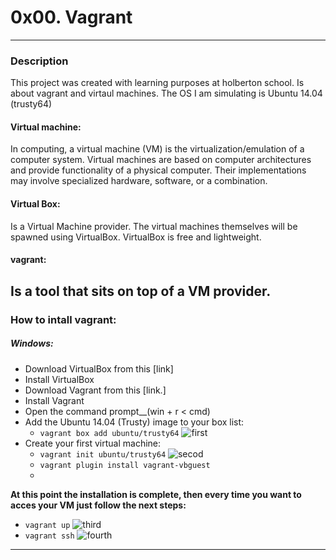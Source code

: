 # 0x00. Vagrant
---
### Description
This project was created with learning purposes at holberton school. Is about vagrant and virtaul machines.
The OS I am simulating is Ubuntu 14.04 (trusty64)
#### Virtual machine:
In computing, a virtual machine (VM) is the virtualization/emulation of a computer system. Virtual machines are based on computer architectures and provide functionality of a physical computer. Their implementations may involve specialized hardware, software, or a combination.

#### Virtual Box:
Is a Virtual Machine provider. The virtual machines themselves will be spawned using VirtualBox. VirtualBox is free and lightweight.

#### vagrant:
Is a tool that sits on top of a VM provider.
---
### How to intall vagrant:
##### Windows:
- Download VirtualBox from this [link]
- Install VirtualBox
- Download Vagrant from this [link.]
- Install Vagrant
- Open the command prompt__(win + r < cmd)
- Add the Ubuntu 14.04 (Trusty) image to your box list:
    - ```vagrant box add ubuntu/trusty64```
     ![first](https://holbertonintranet.s3.amazonaws.com/uploads/medias/2020/9/07ab45cca73c3d47172fd5dab216fd24c445abd7.jpg?X-Amz-Algorithm=AWS4-HMAC-SHA256&X-Amz-Credential=AKIARDDGGGOUWMNL5ANN%2F20210202%2Fus-east-1%2Fs3%2Faws4_request&X-Amz-Date=20210202T134540Z&X-Amz-Expires=86400&X-Amz-SignedHeaders=host&X-Amz-Signature=be159b0883cad9cc4572dbb9216ef8397c4ce8d31d06a3d67e77e235d17d88f1)
- Create your first virtual machine:
    - ```vagrant init ubuntu/trusty64```
    ![secod](https://holbertonintranet.s3.amazonaws.com/uploads/medias/2020/9/360129725d2153f59987581a8d28ad3cf48478e3.jpg?X-Amz-Algorithm=AWS4-HMAC-SHA256&X-Amz-Credential=AKIARDDGGGOUWMNL5ANN%2F20210202%2Fus-east-1%2Fs3%2Faws4_request&X-Amz-Date=20210202T134540Z&X-Amz-Expires=86400&X-Amz-SignedHeaders=host&X-Amz-Signature=735135b14541f5d5606b994bca53daf0d8e21078732576e63dd2bfe1d0088117)
    - ```vagrant plugin install vagrant-vbguest```
    - 
__At this point the installation is complete, then every time you want to acces your VM just follow the next steps:__

- ```vagrant up```
    ![third](https://holbertonintranet.s3.amazonaws.com/uploads/medias/2020/9/d30afba034f625105ed4a805ac7fcede0640f2d2.jpg?X-Amz-Algorithm=AWS4-HMAC-SHA256&X-Amz-Credential=AKIARDDGGGOUWMNL5ANN%2F20210202%2Fus-east-1%2Fs3%2Faws4_request&X-Amz-Date=20210202T134540Z&X-Amz-Expires=86400&X-Amz-SignedHeaders=host&X-Amz-Signature=1732fadec9e98b6ef398aada34bd2f96c253fa5aaa377ebec552145bcfe49a86)
- ```vagrant ssh```
    ![fourth](https://holbertonintranet.s3.amazonaws.com/uploads/medias/2020/9/c96cb3618227068018a94152385f9d36f1a9a06c.jpg?X-Amz-Algorithm=AWS4-HMAC-SHA256&X-Amz-Credential=AKIARDDGGGOUWMNL5ANN%2F20210202%2Fus-east-1%2Fs3%2Faws4_request&X-Amz-Date=20210202T134540Z&X-Amz-Expires=86400&X-Amz-SignedHeaders=host&X-Amz-Signature=03efe0518f1423914ad0bb9f3b7a280a95c1a6eb5aa1416951400682091ff0ca) 
---
